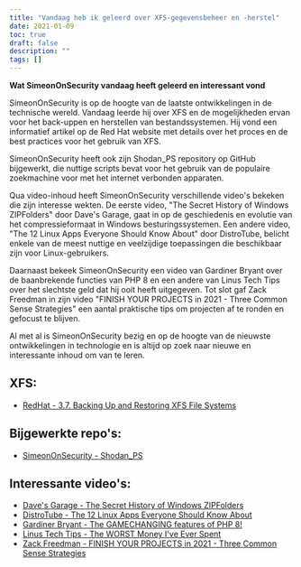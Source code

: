 ```yaml
---
title: "Vandaag heb ik geleerd over XFS-gegevensbeheer en -herstel"
date: 2021-01-09
toc: true
draft: false
description: ""
tags: []
---
```


**Wat SimeonOnSecurity vandaag heeft geleerd en interessant vond**

SimeonOnSecurity is op de hoogte van de laatste ontwikkelingen in de technische wereld. Vandaag leerde hij over XFS en de mogelijkheden ervan voor het back-uppen en herstellen van bestandssystemen. Hij vond een informatief artikel op de Red Hat website met details over het proces en de best practices voor het gebruik van XFS.

SimeonOnSecurity heeft ook zijn Shodan_PS repository op GitHub bijgewerkt, die nuttige scripts bevat voor het gebruik van de populaire zoekmachine voor met het internet verbonden apparaten.

Qua video-inhoud heeft SimeonOnSecurity verschillende video's bekeken die zijn interesse wekten. De eerste video, "The Secret History of Windows ZIPFolders" door Dave's Garage, gaat in op de geschiedenis en evolutie van het compressieformaat in Windows besturingssystemen. Een andere video, "The 12 Linux Apps Everyone Should Know About" door DistroTube, belicht enkele van de meest nuttige en veelzijdige toepassingen die beschikbaar zijn voor Linux-gebruikers.

Daarnaast bekeek SimeonOnSecurity een video van Gardiner Bryant over de baanbrekende functies van PHP 8 en een andere van Linus Tech Tips over het slechtste geld dat hij ooit heeft uitgegeven. Tot slot gaf Zack Freedman in zijn video "FINISH YOUR PROJECTS in 2021 - Three Common Sense Strategies" een aantal praktische tips om projecten af te ronden en gefocust te blijven.

Al met al is SimeonOnSecurity bezig en op de hoogte van de nieuwste ontwikkelingen in technologie en is altijd op zoek naar nieuwe en interessante inhoud om van te leren.

## XFS:
- [RedHat - 3.7. Backing Up and Restoring XFS File Systems](https://access.redhat.com/documentation/en-us/red_hat_enterprise_linux/7/html/storage_administration_guide/xfsbackuprestore)

## Bijgewerkte repo's:
- [SimeonOnSecurity - Shodan_PS](https://github.com/simeononsecurity/Shodan_PS)

## Interessante video's:
- [Dave's Garage - The Secret History of Windows ZIPFolders](https://www.youtube.com/watch?v=aQUtUQ_L8Yk)
- [DistroTube - The 12 Linux Apps Everyone Should Know About](https://www.youtube.com/watch?v=6chA0L_AT6k)
- [Gardiner Bryant - The GAMECHANGING features of PHP 8!](https://www.youtube.com/watch?v=f_cwnwaEwaY)
- [Linus Tech Tips - The WORST Money I've Ever Spent](https://www.youtube.com/watch?v=sLM_vO4d2Jg)
- [Zack Freedman - FINISH YOUR PROJECTS in 2021 - Three Common Sense Strategies](https://www.youtube.com/watch?v=L1j93RnIxEo)
